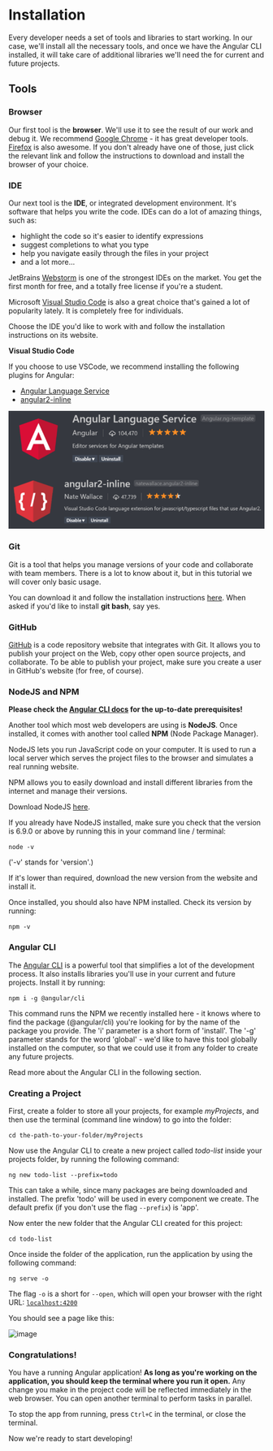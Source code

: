 # Installation

Every developer needs a set of tools and libraries to start working. In our case, we'll install all the necessary tools, and once we have the Angular CLI installed, it will take care of additional libraries we'll need the for current and future projects.

## Tools

### Browser

Our first tool is the **browser**. We'll use it to see the result of our work and debug it. We recommend [Google Chrome](https://www.google.com/chrome/browser/desktop/) - it has great developer tools. [Firefox](https://www.mozilla.org/en-US/firefox/new/) is also awesome. If you don't already have one of those, just click the relevant link and follow the instructions to download and install the browser of your choice.

### IDE

Our next tool is the **IDE**, or integrated development environment. It's software that helps you write the code. IDEs can do a lot of amazing things, such as:

* highlight the code so it's easier to identify expressions
* suggest completions to what you type
* help you navigate easily through the files in your project
* and a lot more...

JetBrains [Webstorm](https://www.jetbrains.com/webstorm/download/) is one of the strongest IDEs on the market. You get the first month for free, and a totally free license if you're a student.

Microsoft [Visual Studio Code](https://code.visualstudio.com/) is also a great choice that's gained a lot of popularity lately. It is completely free for individuals.

Choose the IDE you'd like to work with and follow the installation instructions on its website.

**Visual Studio Code**

If you choose to use VSCode, we recommend installing the following plugins for Angular:

- [Angular Language Service](https://marketplace.visualstudio.com/items?itemName=Angular.ng-template)
- [angular2-inline](https://marketplace.visualstudio.com/items?itemName=natewallace.angular2-inline)

![image](/assets/vscode-plugins.png)

### Git

Git is a tool that helps you manage versions of your code and collaborate with team members. There is a lot to know about it, but in this tutorial we will cover only basic usage.

You can download it and follow the installation instructions [here](https://git-scm.com/).
When asked if you'd like to install **git bash**, say yes.

### GitHub

[GitHub](https://github.com/) is a code repository website that integrates with Git. It allows you to publish your project on the Web, copy other open source projects, and collaborate. To be able to publish your project, make sure you create a user in GitHub's website (for free, of course).

### NodeJS and NPM

**Please check the [Angular CLI docs](https://github.com/angular/angular-cli#prerequisites) for the up-to-date prerequisites!**

Another tool which most web developers are using is **NodeJS**. Once installed, it comes with another tool called **NPM** (Node Package Manager).

NodeJS lets you run JavaScript code on your computer. It is used to run a local server which serves the project files to the browser and simulates a real running website.

NPM allows you to easily download and install different libraries from the internet and manage their versions.

Download NodeJS [here](https://nodejs.org/en/).

If you already have NodeJS installed, make sure you check that the version is 6.9.0 or above by running this in your command line / terminal:
```
node -v
```
\('-v' stands for 'version'.\)  

If it's lower than required, download the new version from the website and install it.

Once installed, you should also have NPM installed. Check its version by running:  
```
npm -v
```


### Angular CLI

The [Angular CLI](https://github.com/angular/angular-cli) is a powerful tool that simplifies a lot of the development process. It also installs libraries you'll use in your current and future projects. Install it by running:
```
npm i -g @angular/cli
```

This command runs the NPM we recently installed here - it knows where to find the package (@angular/cli) you're looking for by the name of the package you provide.
The 'i' parameter is a short form of 'install'.
The '-g' parameter stands for the word 'global' - we'd like to have this tool globally installed on the computer, so that we could use it from any folder to create any future projects.

Read more about the Angular CLI in the following section.

### Creating a Project

First, create a folder to store all your projects, for example _myProjects_, and then use the terminal (command line window) to go into the folder:
```
cd the-path-to-your-folder/myProjects
```

Now use the Angular CLI to create a new project called _todo-list_ inside your projects folder, by running the following command:
```
ng new todo-list --prefix=todo
```
This can take a while, since many packages are being downloaded and installed.
The prefix 'todo' will be used in every component we create. The default prefix (if you don't use the flag `--prefix`) is 'app'.

Now enter the new folder that the Angular CLI created for this project:
```
cd todo-list
```
Once inside the folder of the application, run the application by using the following command:
```
ng serve -o
```
The flag `-o` is a short for `--open`, which will open your browser with the right URL: [`localhost:4200`](http://localhost:4200)

You should see a page like this:

![image](/assets/installation-result.png)

### Congratulations!

You have a running Angular application! **As long as you're working on the application, you should keep the terminal where you run it open.** Any change you make in the project code will be reflected immediately in the web browser.
You can open another terminal to perform tasks in parallel.

To stop the app from running, press `Ctrl+C` in the terminal, or close the terminal.

Now we're ready to start developing!
